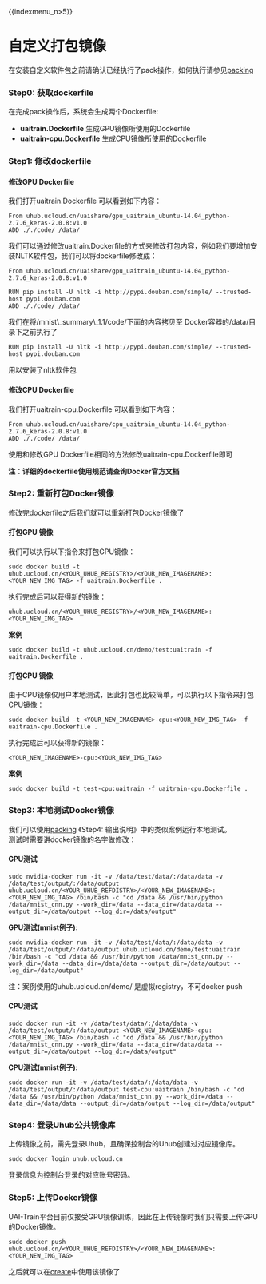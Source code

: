 {{indexmenu_n>5}}

# 自定义打包镜像

在安装自定义软件包之前请确认已经执行了pack操作，如何执行请参见[packing](/ai/uai-train/guide/keras/packing)

### Step0: 获取dockerfile

在完成pack操作后，系统会生成两个Dockerfile:

  - **uaitrain.Dockerfile** 生成GPU镜像所使用的Dockerfile
  - **uaitrain-cpu.Dockerfile** 生成CPU镜像所使用的Dockerfile

### Step1: 修改dockerfile

#### 修改GPU Dockerfile

我们打开uaitrain.Dockerfile 可以看到如下内容：

    From uhub.ucloud.cn/uaishare/gpu_uaitrain_ubuntu-14.04_python-2.7.6_keras-2.0.8:v1.0
    ADD ././code/ /data/

我们可以通过修改uaitrain.Dockerfile的方式来修改打包内容，例如我们要增加安装NLTK软件包，我们可以将dockerfile修改成：

    From uhub.ucloud.cn/uaishare/gpu_uaitrain_ubuntu-14.04_python-2.7.6_keras-2.0.8:v1.0
    
    RUN pip install -U nltk -i http://pypi.douban.com/simple/ --trusted-host pypi.douban.com
    ADD ././code/ /data/

我们在将/mnist\\\_summary\\\_1.1/code/下面的内容拷贝至 Docker容器的/data/目录下之前执行了

    RUN pip install -U nltk -i http://pypi.douban.com/simple/ --trusted-host pypi.douban.com

用以安装了nltk软件包  

#### 修改CPU Dockerfile

我们打开uaitrain-cpu.Dockerfile 可以看到如下内容：

    From uhub.ucloud.cn/uaishare/cpu_uaitrain_ubuntu-14.04_python-2.7.6_keras-2.0.8:v1.0
    ADD ././code/ /data/

使用和修改GPU Dockerfile相同的方法修改uaitrain-cpu.Dockerfile即可

**注：详细的dockerfile使用规范请查询Docker官方文档**

### Step2: 重新打包Docker镜像

修改完dockerfile之后我们就可以重新打包Docker镜像了

#### 打包GPU 镜像

我们可以执行以下指令来打包GPU镜像：

    sudo docker build -t uhub.ucloud.cn/<YOUR_UHUB_REGISTRY>/<YOUR_NEW_IMAGENAME>:<YOUR_NEW_IMG_TAG> -f uaitrain.Dockerfile .

执行完成后可以获得新的镜像：

    uhub.ucloud.cn/<YOUR_UHUB_REGISTRY>/<YOUR_NEW_IMAGENAME>:<YOUR_NEW_IMG_TAG>

**案例**

    sudo docker build -t uhub.ucloud.cn/demo/test:uaitrain -f uaitrain.Dockerfile .

#### 打包CPU 镜像

由于CPU镜像仅用户本地测试，因此打包也比较简单，可以执行以下指令来打包CPU镜像：

    sudo docker build -t <YOUR_NEW_IMAGENAME>-cpu:<YOUR_NEW_IMG_TAG> -f uaitrain-cpu.Dockerfile .

执行完成后可以获得新的镜像：

    <YOUR_NEW_IMAGENAME>-cpu:<YOUR_NEW_IMG_TAG>

**案例**

    sudo docker build -t test-cpu:uaitrain -f uaitrain-cpu.Dockerfile .

### Step3: 本地测试Docker镜像

我们可以使用[packing](/ai/uai-train/guide/keras/packing) 《Step4:
输出说明》中的类似案例运行本地测试。  
测试时需要讲docker镜像的名字做修改：

#### GPU测试

    sudo nvidia-docker run -it -v /data/test/data/:/data/data -v /data/test/output/:/data/output uhub.ucloud.cn/<YOUR_UHUB_REFDISTRY>/<YOUR_NEW_IMAGENAME>:<YOUR_NEW_IMG_TAG> /bin/bash -c "cd /data && /usr/bin/python /data/mnist_cnn.py --work_dir=/data --data_dir=/data/data --output_dir=/data/output --log_dir=/data/output"

**GPU测试(mnist例子):**

    sudo nvidia-docker run -it -v /data/test/data/:/data/data -v /data/test/output/:/data/output uhub.ucloud.cn/demo/test:uaitrain /bin/bash -c "cd /data && /usr/bin/python /data/mnist_cnn.py --work_dir=/data --data_dir=/data/data --output_dir=/data/output --log_dir=/data/output"

注：案例使用的uhub.ucloud.cn/demo/ 是虚拟registry，不可docker push

#### CPU测试

    sudo docker run -it -v /data/test/data/:/data/data -v /data/test/output/:/data/output <YOUR_NEW_IMAGENAME>-cpu:<YOUR_NEW_IMG_TAG> /bin/bash -c "cd /data && /usr/bin/python /data/mnist_cnn.py --work_dir=/data --data_dir=/data/data --output_dir=/data/output --log_dir=/data/output"

**CPU测试(mnist例子):**

    sudo docker run -it -v /data/test/data/:/data/data -v /data/test/output/:/data/output test-cpu:uaitrain /bin/bash -c "cd /data && /usr/bin/python /data/mnist_cnn.py --work_dir=/data --data_dir=/data/data --output_dir=/data/output --log_dir=/data/output"

### Step4: 登录Uhub公共镜像库

上传镜像之前，需先登录Uhub，且确保控制台的Uhub创建过对应镜像库。

    sudo docker login uhub.ucloud.cn

登录信息为控制台登录的对应账号密码。

### Step5: 上传Docker镜像

UAI-Train平台目前仅接受GPU镜像训练，因此在上传镜像时我们只需要上传GPU的Docker镜像。

``` 
sudo docker push uhub.ucloud.cn/<YOUR_UHUB_REFDISTRY>/<YOUR_NEW_IMAGENAME>:<YOUR_NEW_IMG_TAG> 
```

之后就可以在[create](/ai/uai-train/set-up/how-to-use/create)中使用该镜像了
